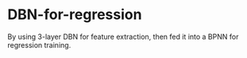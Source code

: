 # DBN-for-regression
By using 3-layer DBN for feature extraction, then fed it into a BPNN for regression training.
